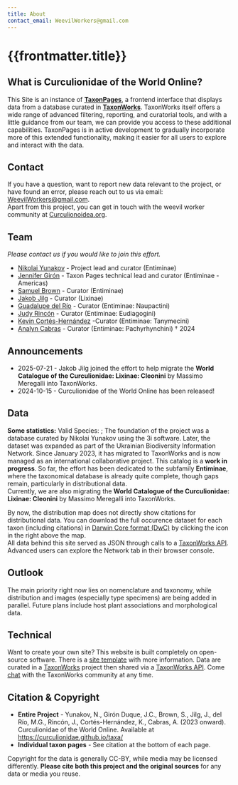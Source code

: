 ```yaml
---
title: About
contact_email: WeevilWorkers@gmail.com
---
```


# {{frontmatter.title}}

## What is Curculionidae of the World Online?
This Site is an instance of <strong>[TaxonPages](https://github.com/SpeciesFileGroup/taxonpages)</strong>, a frontend interface that displays data from a database curated in <strong>[TaxonWorks](https://taxonworks.org/)</strong>.
TaxonWorks itself offers a wide range of advanced filtering, reporting, and curatorial tools, 
and with a little guidance from our team, we can provide you access to these additional capabilities. 
TaxonPages is in active development to gradually incorporate more of this extended functionality, 
making it easier for all users to explore and interact with the data.

## Contact
If you have a question, want to report new data relevant to the project, or have found an error, please reach out to us via email: <a href="mailto:WeevilWorkers@gmail.com" style="text-decoration: underline;">WeevilWorkers@gmail.com</a>.<br>
Apart from this project, you can get in touch with the weevil worker community at [Curculionoidea.org](https://www.curculionoidea.org/home).

## Team
 _Please contact us if you would like to join this effort._

* [Nikolai Yunakov](https://orcid.org/0000-0002-0824-7804) - Project lead and curator (Entiminae)
* [Jennifer Girón](https://orcid.org/0000-0002-0851-6883) - Taxon Pages technical lead and curator (Entiminae - Americas)
* [Samuel Brown](https://orcid.org/0000-0001-7112-421X) - Curator (Entiminae)
* [Jakob Jilg](https://orcid.org/0000-0002-9910-4146) - Curator (Lixinae)
* [Guadalupe del Río](https://orcid.org/0000-0001-9865-6099) - Curator (Entiminae: Naupactini)
* [Judy Rincón](https://www.researchgate.net/profile/Judy-Rincon) - Curator (Entiminae: Eudiagogini)
* [Kevin Cortés-Hernández](https://orcid.org/0000-0002-1150-9940) -Curator (Entiminae: Tanymecini)
* [Analyn Cabras](https://orcid.org/0000-0002-0980-1651) - Curator (Entiminae: Pachyrhynchini) † 2024

## Announcements
* 2025-07-21 - Jakob Jilg joined the effort to help migrate the <strong>World Catalogue of the Curculionidae: Lixinae: Cleonini</strong> by Massimo Meregalli into TaxonWorks.
* 2024-10-15 - Curculionidae of the World Online has been released!

## Data
<td colspan="6" style="text-align: center"><strong>Some statistics:</strong> Valid Species: <ValidSpeciesCount/>; <ProjectStats :data="['Taxon names', 'Collection objects', 'Project sources', 'Documents', 'Images']" class="capitalize"/></td>
The foundation of the project was a database curated by Nikolai Yunakov using the 3i software. Later, the dataset was expanded as part of the Ukrainian Biodiversity Information Network. Since January 2023, it has migrated to TaxonWorks and is now managed as an international collaborative project. This catalog is a <strong>work in progress</strong>. So far, the effort has been dedicated to the subfamily <strong>Entiminae</strong>, where the taxonomical database is already quite complete, though gaps remain, particularly in distributional data.<br>
Currently, we are also migrating the <strong>World Catalogue of the Curculionidae: Lixinae: Cleonini</strong> by Massimo Meregalli into TaxonWorks.<br>

By now, the distribution map does not directly show citations for distributional data. You can download the full occurence dataset for each taxon (including citations) in [Darwin Core format (DwC)](https://dwc.tdwg.org/) by clicking the icon in the right above the map.<br>
All data behind this site served as JSON through calls to a [TaxonWorks API](https://api.taxonworks.org). Advanced users can explore the Network tab in their browser console.

## Outlook
The main priority right now lies on nomenclature and taxonomy, while distribution and images (especially type specimens) are being added in parallel. Future plans include host plant associations and morphological data.

## Technical
Want to create your own site? This website is built completely on open-source software. There is a [site template](https://github.com/SpeciesFileGroup/taxonpages) with more information. Data are curated in a [TaxonWorks](https://taxonworks.org) project then shared via a [TaxonWorks API](https://api.taxonworks.org). Come [chat](https://gitter.im/SpeciesFileGroup/taxonworks) with the TaxonWorks community at any time.

## Citation & Copyright
* **Entire Project** - Yunakov, N., Girón Duque, J.C., Brown, S., Jilg, J., del Río, M.G., Rincón, J., Cortés-Hernández, K., Cabras, A. (2023 onward). Curculionidae of the World Online. Available at https://curculionidae.github.io/taxa/
* **Individual taxon pages** - See citation at the bottom of each page.

Copyright for the data is generally CC-BY, while media may be licensed differently. **Please cite both this project and the original sources** for any data or media you reuse.
